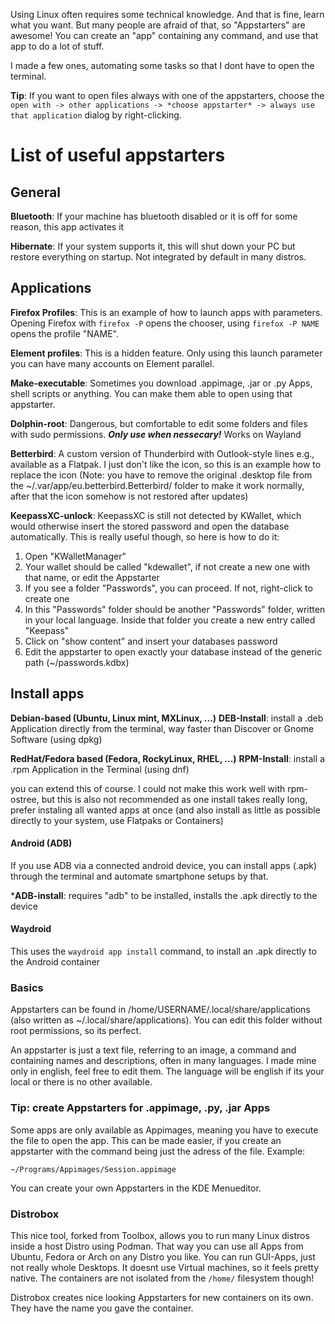 Using Linux often requires some technical knowledge. And that is fine, learn what you want. But many people are afraid of that, so "Appstarters" are awesome! You can create an "app" containing any command, and use that app to do a lot of stuff.

I made a few ones, automating some tasks so that I dont have to open the terminal.

**Tip**: If you want to open files always with one of the appstarters, choose the `open with -> other applications -> *choose appstarter* -> always use that application` dialog by right-clicking.

# List of useful appstarters

## General
**Bluetooth**: If your machine has bluetooth disabled or it is off for some reason, this app activates it

**Hibernate**: If your system supports it, this will shut down your PC but restore everything on startup. Not integrated by default in many distros.

## Applications
**Firefox Profiles**: This is an example of how to launch apps with parameters. Opening Firefox with `firefox -P` opens the chooser, using `firefox -P NAME` opens the profile "NAME".

**Element profiles**: This is a hidden feature. Only using this launch parameter you can have many accounts on Element parallel.

**Make-executable**: Sometimes you download .appimage, .jar or .py Apps, shell scripts or anything. You can make them able to open using that appstarter.

**Dolphin-root**: Dangerous, but comfortable to edit some folders and files with sudo permissions. ***Only use when nessecary!*** Works on Wayland

**Betterbird**: A custom version of Thunderbird with Outlook-style lines e.g., available as a Flatpak. I just don't like the icon, so this is an example how to replace the icon (Note: you have to remove the original .desktop file from the ~/.var/app/eu.betterbird.Betterbird/ folder to make it work normally, after that the icon somehow is not restored after updates)

**KeepassXC-unlock**: KeepassXC is still not detected by KWallet, which would otherwise insert the stored password and open the database automatically. This is really useful though, so here is how to do it:

1. Open "KWalletManager"
2. Your wallet should be called "kdewallet", if not create a new one with that name, or edit the Appstarter
3. If you see a folder "Passwords", you can proceed. If not, right-click to create one
4. In this "Passwords" folder should be another "Passwords" folder, written in your local language. Inside that folder you create a new entry called "Keepass"
5. Click on "show content" and insert your databases password
6. Edit the appstarter to open exactly your database instead of the generic path (~/passwords.kdbx)

##  Install apps
**Debian-based (Ubuntu, Linux mint, MXLinux, ...)**
**DEB-Install**: install a .deb Application directly from the terminal, way faster than Discover or Gnome Software (using dpkg)

**RedHat/Fedora based (Fedora, RockyLinux, RHEL, ...)**
**RPM-Install**: install a .rpm Application in the Terminal (using dnf)

you can extend this of course. I could not make this work well with rpm-ostree, but this is also not recommended as one install takes really long, prefer instaling all wanted apps at once (and also install as little as possible directly to your system, use Flatpaks or Containers)

#### Android (ADB)
If you use ADB via a connected android device, you can install apps (.apk) through the terminal and automate smartphone setups by that.

***ADB-install**: requires "adb" to be installed, installs the .apk directly to the device

#### Waydroid
This uses the `waydroid app install` command, to install an .apk directly to the Android container

### Basics
Appstarters can be found in  /home/USERNAME/.local/share/applications (also written as ~/.local/share/applications). You can edit this folder without root permissions, so its perfect.

An appstarter is just a text file, referring to an image, a command and containing names and descriptions, often in many languages. I made mine only in english, feel free to edit them. The language will be english if its your local or there is no other available.

### Tip: create Appstarters for .appimage, .py, .jar Apps
Some apps are only available as Appimages, meaning you have to execute the file to open the app. This can be made easier, if you create an appstarter with the command being just the adress of the file. Example:

`~/Programs/Appimages/Session.appimage`

You can create your own Appstarters in the KDE Menueditor.

### Distrobox
This nice tool, forked from Toolbox, allows you to run many Linux distros inside a host Distro using Podman. That way you can use all Apps from Ubuntu, Fedora or Arch on any Distro you like. You can run GUI-Apps, just not really whole Desktops. It doesnt use Virtual machines, so it feels pretty native. The containers are not isolated from the `/home/` filesystem though!

Distrobox creates nice looking Appstarters for new containers on its own. They have the name you gave the container.

